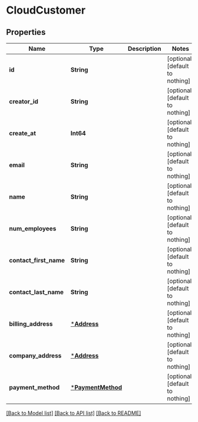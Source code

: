 # CloudCustomer


## Properties
Name | Type | Description | Notes
------------ | ------------- | ------------- | -------------
**id** | **String** |  | [optional] [default to nothing]
**creator_id** | **String** |  | [optional] [default to nothing]
**create_at** | **Int64** |  | [optional] [default to nothing]
**email** | **String** |  | [optional] [default to nothing]
**name** | **String** |  | [optional] [default to nothing]
**num_employees** | **String** |  | [optional] [default to nothing]
**contact_first_name** | **String** |  | [optional] [default to nothing]
**contact_last_name** | **String** |  | [optional] [default to nothing]
**billing_address** | [***Address**](Address.md) |  | [optional] [default to nothing]
**company_address** | [***Address**](Address.md) |  | [optional] [default to nothing]
**payment_method** | [***PaymentMethod**](PaymentMethod.md) |  | [optional] [default to nothing]


[[Back to Model list]](../README.md#models) [[Back to API list]](../README.md#api-endpoints) [[Back to README]](../README.md)


